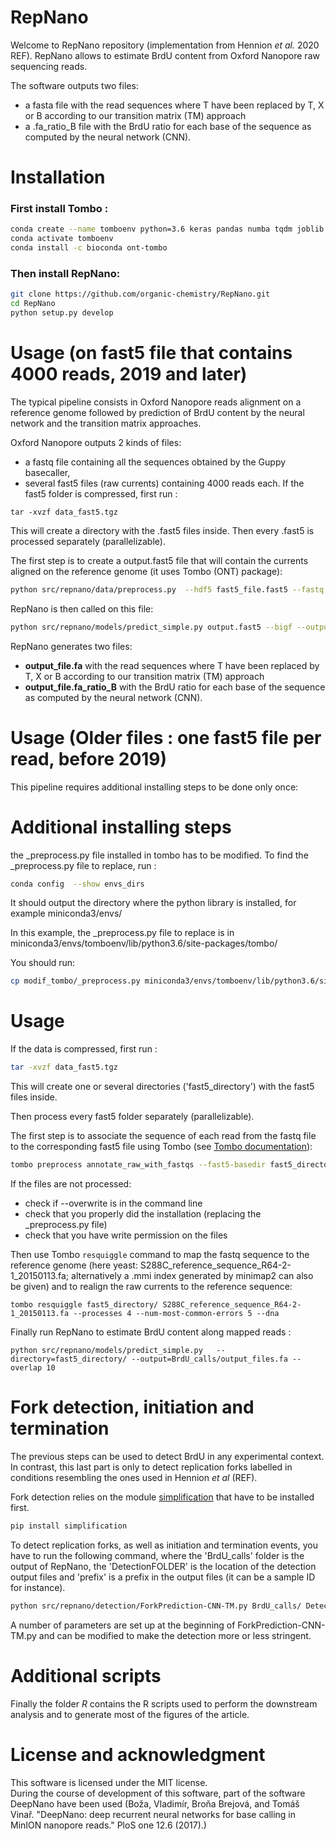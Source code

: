 RepNano
=============================

Welcome to RepNano repository (implementation from Hennion *et al.* 2020 REF).
RepNano allows to estimate BrdU content from Oxford Nanopore raw sequencing reads.

The software outputs two files:
- a fasta file with the read sequences where T have been replaced by T, X or B according
to our transition matrix (TM) approach
- a .fa_ratio_B file with the BrdU ratio for each base of the sequence as computed by the neural network (CNN). 


Installation
==============================

### First install Tombo :
```sh
conda create --name tomboenv python=3.6 keras pandas numba tqdm joblib
conda activate tomboenv
conda install -c bioconda ont-tombo
```


### Then install RepNano:
```sh
git clone https://github.com/organic-chemistry/RepNano.git
cd RepNano
python setup.py develop
```

Usage (on fast5 file that contains 4000 reads, 2019 and later)
==============================
The typical pipeline consists in Oxford Nanopore reads alignment on a reference genome followed by prediction of BrdU content 
by the neural network and the transition matrix approaches. 

Oxford Nanopore outputs 2 kinds of files:
- a fastq file containing all the sequences obtained by the Guppy basecaller,
- several fast5 files (raw currents) containing 4000 reads each.
If the fast5 folder is compressed, first run :
```
tar -xvzf data_fast5.tgz
```
This will create a directory with the .fast5 files inside. Then every .fast5 is processed separately (parallelizable).

The first step is to create a output.fast5 file that will contain the currents aligned on the reference genome (it uses
Tombo (ONT) package):
```sh
python src/repnano/data/preprocess.py  --hdf5 fast5_file.fast5 --fastq fastq_file.fastq --ref reference_genome.fa  --output_name output.fast5 --njobs 6
```
RepNano is then called on this file:
```sh
python src/repnano/models/predict_simple.py output.fast5 --bigf --output=BrdU_calls/output_file.fa --overlap 10
```
RepNano generates two files:
- **output_file.fa** with the read sequences where T have been replaced by T, X or B according
to our transition matrix (TM) approach
- **output_file.fa_ratio_B** with the BrdU ratio for each base of the sequence as computed by the neural network (CNN). 

Usage (Older files : one fast5 file per read, before 2019)
=============================

This pipeline requires additional installing steps to be done only once:

Additional installing steps
====

the \_preprocess.py file installed in tombo has to be modified. To find the _preprocess.py file to replace, run :
```sh
conda config  --show envs_dirs
```

It should output the directory where the python library is installed, for example miniconda3/envs/

In this example, the \_preprocess.py file to replace is in miniconda3/envs/tomboenv/lib/python3.6/site-packages/tombo/

You should run:
```sh
cp modif_tombo/_preprocess.py miniconda3/envs/tomboenv/lib/python3.6/site-packages/tombo/
```

Usage
====

If the data is compressed, first run :
```sh
tar -xvzf data_fast5.tgz
```
This will create one or several directories ('fast5_directory') with the fast5 files inside.

Then process every fast5 folder separately (parallelizable).

The first step is to associate the sequence of each read from the fastq file to the corresponding fast5 file using Tombo (see [Tombo documentation](https://github.com/nanoporetech/tombo)):
```sh
tombo preprocess annotate_raw_with_fastqs --fast5-basedir fast5_directory/ --fastq-filenames fastq_file.fastq --overwrite --processes 4

```

If the files are not processed:
  - check if --overwrite is in the command line
  - check that you properly did the installation (replacing the \_preprocess.py file)
  - check that you have write permission on the files


Then use Tombo `resquiggle` command to map the fastq sequence to the reference genome (here yeast: S288C_reference_sequence_R64-2-1_20150113.fa; alternatively a .mmi index generated by minimap2 can also be given) and to realign the raw currents to the reference sequence: 
```
tombo resquiggle fast5_directory/ S288C_reference_sequence_R64-2-1_20150113.fa --processes 4 --num-most-common-errors 5 --dna

```

Finally run RepNano to estimate BrdU content along mapped reads : 
```
python src/repnano/models/predict_simple.py   --directory=fast5_directory/ --output=BrdU_calls/output_files.fa --overlap 10
```

Fork detection, initiation and termination
==============================

The previous steps can be used to detect BrdU in any experimental context. In contrast, this last part is only to detect replication forks labelled in conditions resembling the ones used in Hennion *et al* (REF). 

Fork detection relies on the module [simplification](https://pypi.org/project/simplification/) that have to be installed first. 
```sh
pip install simplification
```

To detect replication forks, as well as initiation and termination events, you have to run the following command, where the 'BrdU_calls' folder is the output of RepNano, the 'DetectionFOLDER' is the location of the detection output files and 'prefix' is a prefix in the output files (it can be a sample ID for instance).

```sh
python src/repnano/detection/ForkPrediction-CNN-TM.py BrdU_calls/ DetectionFOLDER prefix
```
A number of parameters are set up at the beginning of ForkPrediction-CNN-TM.py and can be modified to make the detection more or less stringent.


Additional scripts
==============================

Finally the folder *R* contains the R scripts used to perform the downstream analysis and to generate most of the figures of the article. 


License and acknowledgment
==============================

This software is licensed under the MIT license.  
During the course of development of this software, part of the software DeepNano
have been used (Boža, Vladimír, Broňa Brejová, and Tomáš Vinař. "DeepNano: deep recurrent neural networks for base calling in MinION nanopore reads." PloS one 12.6 (2017).)
